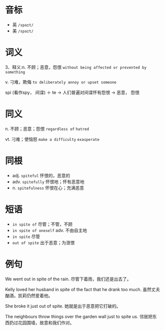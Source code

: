 # 音标

- 英 `/spaɪt/`
- 美 `/spaɪt/`

# 词义

3、释义:n. 不顾；恶意，怨恨
`without being affected or prevented by something`

v. 刁难，欺侮
`to deliberately annoy or upset someone`



spi (看作spy， 间谍) ＋ te → 人们普遍对间谍怀有怨恨 → 恶意， 怨恨

# 同义

n. 不顾；恶意；怨恨
`regardless of` `hatred`

vt. 刁难；使恼怒
`make a difficulty` `exasperate`

# 同根

- adj. `spiteful` 怀恨的，恶意的
- adv. `spitefully` 怀恨地；怀有恶意地
- n. `spitefulness` 怀恨在心；充满恶意

# 短语

- `in spite of` 尽管；不管，不顾
- `in spite of oneself` adv. 不由自主地
- `in spite` 尽管
- `out of spite` 出于恶意；为泄恨

# 例句

We went out in spite of the rain.
尽管下着雨，我们还是出去了。

Kelly loved her husband in spite of the fact that he drank too much.
虽然丈夫酗酒，凯莉仍然爱着他。

She broke it just out of spite.
她就是出于恶意把它打破的。

The neighbours throw things over the garden wall just to spite us.
邻居把东西扔过花园围墙，故意和我们作对。


